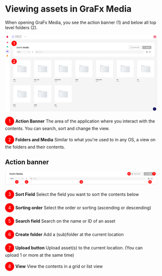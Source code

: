 # Viewing assets in GraFx Media

When opening GraFx Media, you see the action banner (1) and below all top level folders (2).

![appscreen](dashboard.png)
<br/>

<span style="display:inline-block; width:30px; height:30px; background-color:red; border-radius:50%; color:white; text-align:center; line-height:30px;">1</span>
**Action Banner**
The area of the application where you interact with the contents. You can search, sort and change the view.

<span style="display:inline-block; width:30px; height:30px; background-color:red; border-radius:50%; color:white; text-align:center; line-height:30px;">2</span>
**Folders and Media**
Similar to what you're used to in any OS, a view on the folders and their contents.


## Action banner

![appscreen](action-banner.png)
<br/>

<span style="display:inline-block; width:30px; height:30px; background-color:red; border-radius:50%; color:white; text-align:center; line-height:30px;">3</span>
**Sort Field** Select the field you want to sort the contents below

<span style="display:inline-block; width:30px; height:30px; background-color:red; border-radius:50%; color:white; text-align:center; line-height:30px;">4</span>
**Sorting order** Select the order or sorting (ascending or descending)

<span style="display:inline-block; width:30px; height:30px; background-color:red; border-radius:50%; color:white; text-align:center; line-height:30px;">5</span>
**Search field** Search on the name or ID of an asset

<span style="display:inline-block; width:30px; height:30px; background-color:red; border-radius:50%; color:white; text-align:center; line-height:30px;">6</span>
**Create folder** Add a (sub)folder at the current location

<span style="display:inline-block; width:30px; height:30px; background-color:red; border-radius:50%; color:white; text-align:center; line-height:30px;">7</span>
**Upload button** Upload asset(s) to the current location. (You can upload 1 or more at the same time)

<span style="display:inline-block; width:30px; height:30px; background-color:red; border-radius:50%; color:white; text-align:center; line-height:30px;">8</span>
**View** View the contents in a grid or list view
